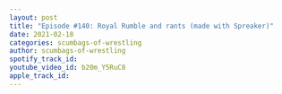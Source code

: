 ```yaml
---
layout: post
title: "Episode #140: Royal Rumble and rants (made with Spreaker)"
date: 2021-02-18
categories: scumbags-of-wrestling
author: scumbags-of-wrestling
spotify_track_id: 
youtube_video_id: b20m_Y5RuC8
apple_track_id: 
---
```

